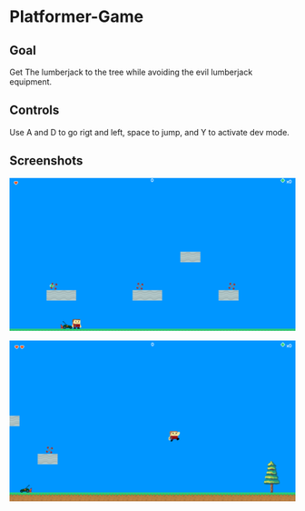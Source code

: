 # Platformer-Game

## Goal

Get The lumberjack to the tree  while avoiding the evil lumberjack equipment.

## Controls
Use A and D to go rigt and left, space to jump, and Y to activate dev mode.

## Screenshots

![start_screen](https://raw.githubusercontent.com/btaylo0315/Platformer-Game/main/screenshots/start_screen.PNG)

![In_Game](https://raw.githubusercontent.com/btaylo0315/Platformer-Game/main/screenshots/In_Game.png)
